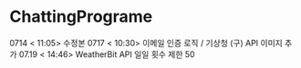 # ChattingPrograme

0714 < 11:05> 수정본 
0717 < 10:30> 이메일 인증 로직 / 기상청 (구) API 이미지 추가 
07.19 < 14:46> WeatherBit API 일일 횟수 제한 50 
